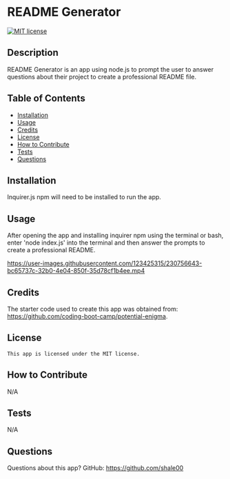 # README Generator

  [![MIT license](https://img.shields.io/badge/License-MIT-blue.svg)](https://lbesson.mit-license.org/)

  ## Description
  README Generator is an app using node.js to prompt the user to answer questions about their project to create a professional README file.

  ## Table of Contents
  * [Installation](#installation)
  * [Usage](#usage)
  * [Credits](#credits)
  * [License](#license)
  * [How to Contribute](#how-to-contribute)
  * [Tests](#tests)
  * [Questions](#questions)
  
  ## Installation
  Inquirer.js npm will need to be installed to run the app.

  ## Usage
  After opening the app and installing inquirer npm using the terminal or bash, enter 'node index.js' into the terminal and then answer the prompts to create a professional README.

  https://user-images.githubusercontent.com/123425315/230756643-bc65737c-32b0-4e04-850f-35d78cf1b4ee.mp4

  ## Credits
  The starter code used to create this app was obtained from: https://github.com/coding-boot-camp/potential-enigma.

  ## License
    This app is licensed under the MIT license.

  ## How to Contribute
  N/A

  ## Tests
  N/A

  ## Questions
  Questions about this app?
  GitHub: https://github.com/shale00
